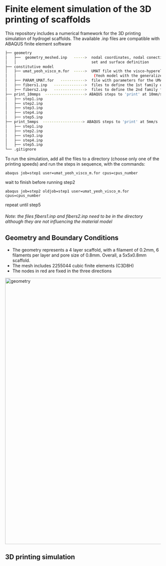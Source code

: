# Finite element simulation of the 3D printing of scaffolds

This repository includes a numerical framework for the 3D printing simulation of hydrogel scaffolds.
The available .inp files are compatible with ABAQUS finite element software

```bash
├── geometry
│   ├──  geometry_meshed.inp   ----->  nodal coordinates, nodal conections, node and element
│   │                                  set and surface definition
├── constitutive model
│   ├── umat_yeoh_visco_m.for  ----->  UMAT file with the visco-hyperelastic constitutive model
│   │                                   (Yeoh model with the generalized maxwell model)
│   ├── PARAM_UMAT.for   ----------->  file with parameters for the UMAT
│   ├── fibers1.inp   -------------->  files to define the 1st family of fibers orientation (currently not in use)
│   ├── fibers2.inp   -------------->  files to define the 2nd family fibers orientation (currently not in use)
├── print_10mmps  ------------------> ABAQUS steps to 'print' at 10mm/s
│   ├── step1.inp
│   ├── step2.inp
│   ├── step3.inp
│   ├── step4.inp
│   ├── step5.inp
├── print_5mmps  ------------------> ABAQUS steps to 'print' at 5mm/s
│   ├── step1.inp
│   ├── step2.inp
│   ├── step3.inp
│   ├── step4.inp
│   ├── step5.inp
└── .gitignore
```

To run the simulation, add all the files to a directory (choose only one of the printing speeds) and
run the steps in sequence, with the commands:

```abaqus job=step1 user=umat_yeoh_visco_m.for cpus=cpus_number```

wait to finish before running step2

```abaqus job=step2 oldjob=step1 user=umat_yeoh_visco_m.for cpus=cpus_number```

repeat until step5

###### Note: the files fibers1.inp and fibers2.inp need to be in the directory although they are not influencing the material model


## Geometry and Boundary Conditions

- The geometry represents a 4 layer scaffold, with a filament of 0.2mm, 6 filaments per layer and pore size of 0.8mm. Overall, a 5x5x0.8mm scaffold.
- The mesh includes 2255044 cubic finite elements (C3D8H)
- The nodes in red are fixed in the three directions

<img width="862" alt="geometry" src="https://user-images.githubusercontent.com/95075305/197171755-4a2cc10b-e6cd-434b-9db1-945690ba0625.png">

## 3D printing simulation